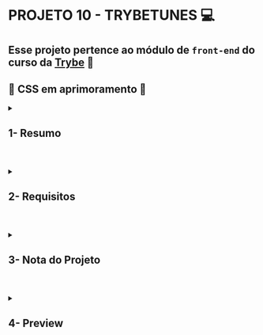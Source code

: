 # PROJETO 10 - TRYBETUNES :computer:

## Esse projeto pertence ao módulo de `front-end` do curso da [Trybe](https://www.betrybe.com/) :green_heart:

## :construction: CSS em aprimoramento :construction:
 
<details>
 
<summary>
  
## 1- Resumo
  
</summary>

No projeto TrybeTunes, além da componentização, tive a oportunidade de trabalhar com o ciclo de vida dos componentes React e com a criação de novas rotas para as páginas da aplicação utilizando o React Router. Com isso feito é possível pesquisar e listar álbuns e músicas de diversas bandas e artistas. Até mesmo ouvir a prévia de cada música e favoritar suas músicas favoritas. Veja mais abaixo!

</details>

#

<details>
 
<summary>
 
## 2- Requisitos

</summary>

### I. Crie as rotas necessárias para a aplicação

### II. Crie um formulário para identificação

### III. Crie um componente de cabeçalho

### IV. Crie os links de navegação no cabeçalho

### V. Crie o formulário para pesquisar artistas

### VI. Faça a requisição para pesquisar artistas

### VII. Crie a lista de músicas do álbum selecionado

### VIII. Crie o mecanismo para adicionar músicas na lista de músicas favoritas

### IX. Faça a requisição para recuperar as músicas favoritas ao entrar na página do Álbum

### X. Faça a requisição para recuperar as músicas favoritas e atualizar a lista após favoritar uma música

### XI. Crie o mecanismo para remover músicas na lista de músicas favoritas
---

## Requisitos bônus

###XII. Crie a lista de músicas favoritas

###XIII. Crie a exibição de perfil

###XIV. Crie o formulário de edição de perfil

</details>

# 

<details>
 
<summary>

## 3- Nota do Projeto
 
</summary>

## 100% :heavy_check_mark:

![Project-Trybetuns-Grade](https://github.com/jonnoliveira/trybe-project-10-trybetunes/blob/main/image/trybetunes-grade.png)

</details> 
 
# 

<details>
 
<summary>

## 4- Preview

</summary>

  
</details>
